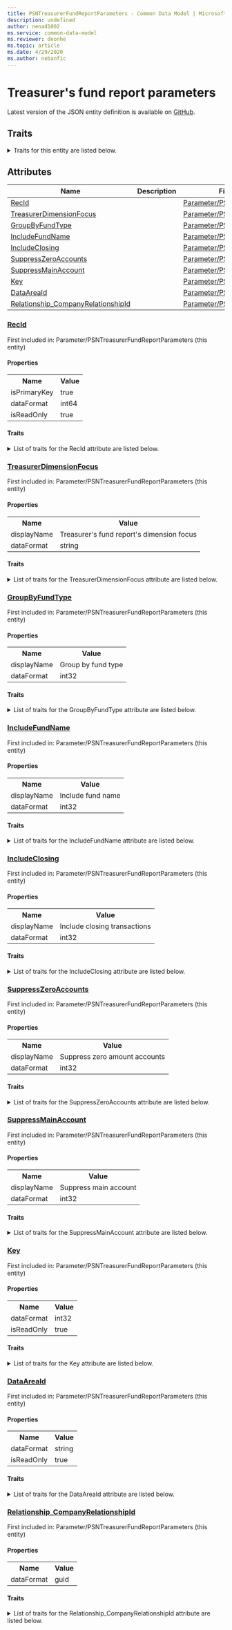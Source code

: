 ```yaml
---
title: PSNTreasurerFundReportParameters - Common Data Model | Microsoft Docs
description: undefined
author: nenad1002
ms.service: common-data-model
ms.reviewer: deonhe
ms.topic: article
ms.date: 4/29/2020
ms.author: nebanfic
---
```


# Treasurer's fund report parameters

  
 Latest version of the JSON entity definition is available on <a href="https://github.com/Microsoft/CDM/tree/master/schemaDocuments/core/operationsCommon/Tables/Finance/Ledger/Parameter/PSNTreasurerFundReportParameters.cdm.json" target="_blank">GitHub</a>.  

## Traits

<details>
<summary>Traits for this entity are listed below.  
</summary>

**is.identifiedBy**  
  names a specifc identity attribute to use with an entity  <table><tr><th>Parameter</th><th>Value</th><th>Data type</th><th>Explanation</th></tr><tr><td>attribute</td><td>[PSNTreasurerFundReportParameters/(resolvedAttributes)/RecId](#RecId)</td><td>attribute</td><td></td></tr></table>

**is.CDM.entityVersion**  
  <table><tr><th>Parameter</th><th>Value</th><th>Data type</th><th>Explanation</th></tr><tr><td>versionNumber</td><td>"1.0.0"</td><td>string</td><td>semantic version number of the entity</td></tr></table>

**is.application.releaseVersion**  
  <table><tr><th>Parameter</th><th>Value</th><th>Data type</th><th>Explanation</th></tr><tr><td>releaseVersion</td><td>"10.0.13.0"</td><td>string</td><td>semantic version number of the application introducing this entity</td></tr></table>

**is.localized.displayedAs**  
  Holds the list of language specific display text for an object.  <table><tr><th>Parameter</th><th>Value</th><th>Data type</th><th>Explanation</th></tr><tr><td>localizedDisplayText</td><td><table><tr><th>languageTag</th><th>displayText</th></tr><tr><td>en</td><td>Treasurer's fund report parameters</td></tr></table></td><td>entity</td><td>a reference to the constant entity holding the list of localized text</td></tr></table>

</details>

## Attributes

|Name|Description|First Included in Instance|
|---|---|---|
|[RecId](#RecId)||<a href="PSNTreasurerFundReportParameters.md" target="_blank">Parameter/PSNTreasurerFundReportParameters</a>|
|[TreasurerDimensionFocus](#TreasurerDimensionFocus)||<a href="PSNTreasurerFundReportParameters.md" target="_blank">Parameter/PSNTreasurerFundReportParameters</a>|
|[GroupByFundType](#GroupByFundType)||<a href="PSNTreasurerFundReportParameters.md" target="_blank">Parameter/PSNTreasurerFundReportParameters</a>|
|[IncludeFundName](#IncludeFundName)||<a href="PSNTreasurerFundReportParameters.md" target="_blank">Parameter/PSNTreasurerFundReportParameters</a>|
|[IncludeClosing](#IncludeClosing)||<a href="PSNTreasurerFundReportParameters.md" target="_blank">Parameter/PSNTreasurerFundReportParameters</a>|
|[SuppressZeroAccounts](#SuppressZeroAccounts)||<a href="PSNTreasurerFundReportParameters.md" target="_blank">Parameter/PSNTreasurerFundReportParameters</a>|
|[SuppressMainAccount](#SuppressMainAccount)||<a href="PSNTreasurerFundReportParameters.md" target="_blank">Parameter/PSNTreasurerFundReportParameters</a>|
|[Key](#Key)||<a href="PSNTreasurerFundReportParameters.md" target="_blank">Parameter/PSNTreasurerFundReportParameters</a>|
|[DataAreaId](#DataAreaId)||<a href="PSNTreasurerFundReportParameters.md" target="_blank">Parameter/PSNTreasurerFundReportParameters</a>|
|[Relationship_CompanyRelationshipId](#Relationship_CompanyRelationshipId)||<a href="PSNTreasurerFundReportParameters.md" target="_blank">Parameter/PSNTreasurerFundReportParameters</a>|

### <a href=#RecId name="RecId">RecId</a>

First included in: Parameter/PSNTreasurerFundReportParameters (this entity)  

#### Properties

<table><tr><th>Name</th><th>Value</th></tr><tr><td>isPrimaryKey</td><td>true</td></tr><tr><td>dataFormat</td><td>int64</td></tr><tr><td>isReadOnly</td><td>true</td></tr></table>

#### Traits

<details>
<summary>List of traits for the RecId attribute are listed below.</summary>

**is.dataFormat.integer**  
**is.dataFormat.big**  
**is.identifiedBy**  
names a specifc identity attribute to use with an entity  <table><tr><th>Parameter</th><th>Value</th><th>Data type</th><th>Explanation</th></tr><tr><td>attribute</td><td>[PSNTreasurerFundReportParameters/(resolvedAttributes)/RecId](#RecId)</td><td>attribute</td><td></td></tr></table>

**is.readOnly**  
**is.dataFormat.integer**  
**is.dataFormat.big**  
</details>

### <a href=#TreasurerDimensionFocus name="TreasurerDimensionFocus">TreasurerDimensionFocus</a>

First included in: Parameter/PSNTreasurerFundReportParameters (this entity)  

#### Properties

<table><tr><th>Name</th><th>Value</th></tr><tr><td>displayName</td><td>Treasurer's fund report's dimension focus</td></tr><tr><td>dataFormat</td><td>string</td></tr></table>

#### Traits

<details>
<summary>List of traits for the TreasurerDimensionFocus attribute are listed below.</summary>

**is.dataFormat.character**  
**is.dataFormat.big**  
**is.dataFormat.array**  
**is.localized.displayedAs**  
Holds the list of language specific display text for an object.  <table><tr><th>Parameter</th><th>Value</th><th>Data type</th><th>Explanation</th></tr><tr><td>localizedDisplayText</td><td><table><tr><th>languageTag</th><th>displayText</th></tr><tr><td>en</td><td>Treasurer's fund report's dimension focus</td></tr></table></td><td>entity</td><td>a reference to the constant entity holding the list of localized text</td></tr></table>

**is.dataFormat.character**  
**is.dataFormat.array**  
</details>

### <a href=#GroupByFundType name="GroupByFundType">GroupByFundType</a>

First included in: Parameter/PSNTreasurerFundReportParameters (this entity)  

#### Properties

<table><tr><th>Name</th><th>Value</th></tr><tr><td>displayName</td><td>Group by fund type</td></tr><tr><td>dataFormat</td><td>int32</td></tr></table>

#### Traits

<details>
<summary>List of traits for the GroupByFundType attribute are listed below.</summary>

**is.dataFormat.integer**  
**is.localized.displayedAs**  
Holds the list of language specific display text for an object.  <table><tr><th>Parameter</th><th>Value</th><th>Data type</th><th>Explanation</th></tr><tr><td>localizedDisplayText</td><td><table><tr><th>languageTag</th><th>displayText</th></tr><tr><td>en</td><td>Group by fund type</td></tr></table></td><td>entity</td><td>a reference to the constant entity holding the list of localized text</td></tr></table>

**is.dataFormat.integer**  
</details>

### <a href=#IncludeFundName name="IncludeFundName">IncludeFundName</a>

First included in: Parameter/PSNTreasurerFundReportParameters (this entity)  

#### Properties

<table><tr><th>Name</th><th>Value</th></tr><tr><td>displayName</td><td>Include fund name</td></tr><tr><td>dataFormat</td><td>int32</td></tr></table>

#### Traits

<details>
<summary>List of traits for the IncludeFundName attribute are listed below.</summary>

**is.dataFormat.integer**  
**is.localized.displayedAs**  
Holds the list of language specific display text for an object.  <table><tr><th>Parameter</th><th>Value</th><th>Data type</th><th>Explanation</th></tr><tr><td>localizedDisplayText</td><td><table><tr><th>languageTag</th><th>displayText</th></tr><tr><td>en</td><td>Include fund name</td></tr></table></td><td>entity</td><td>a reference to the constant entity holding the list of localized text</td></tr></table>

**is.dataFormat.integer**  
</details>

### <a href=#IncludeClosing name="IncludeClosing">IncludeClosing</a>

First included in: Parameter/PSNTreasurerFundReportParameters (this entity)  

#### Properties

<table><tr><th>Name</th><th>Value</th></tr><tr><td>displayName</td><td>Include closing transactions</td></tr><tr><td>dataFormat</td><td>int32</td></tr></table>

#### Traits

<details>
<summary>List of traits for the IncludeClosing attribute are listed below.</summary>

**is.dataFormat.integer**  
**is.localized.displayedAs**  
Holds the list of language specific display text for an object.  <table><tr><th>Parameter</th><th>Value</th><th>Data type</th><th>Explanation</th></tr><tr><td>localizedDisplayText</td><td><table><tr><th>languageTag</th><th>displayText</th></tr><tr><td>en</td><td>Include closing transactions</td></tr></table></td><td>entity</td><td>a reference to the constant entity holding the list of localized text</td></tr></table>

**is.dataFormat.integer**  
</details>

### <a href=#SuppressZeroAccounts name="SuppressZeroAccounts">SuppressZeroAccounts</a>

First included in: Parameter/PSNTreasurerFundReportParameters (this entity)  

#### Properties

<table><tr><th>Name</th><th>Value</th></tr><tr><td>displayName</td><td>Suppress zero amount accounts</td></tr><tr><td>dataFormat</td><td>int32</td></tr></table>

#### Traits

<details>
<summary>List of traits for the SuppressZeroAccounts attribute are listed below.</summary>

**is.dataFormat.integer**  
**is.localized.displayedAs**  
Holds the list of language specific display text for an object.  <table><tr><th>Parameter</th><th>Value</th><th>Data type</th><th>Explanation</th></tr><tr><td>localizedDisplayText</td><td><table><tr><th>languageTag</th><th>displayText</th></tr><tr><td>en</td><td>Suppress zero amount accounts</td></tr></table></td><td>entity</td><td>a reference to the constant entity holding the list of localized text</td></tr></table>

**is.dataFormat.integer**  
</details>

### <a href=#SuppressMainAccount name="SuppressMainAccount">SuppressMainAccount</a>

First included in: Parameter/PSNTreasurerFundReportParameters (this entity)  

#### Properties

<table><tr><th>Name</th><th>Value</th></tr><tr><td>displayName</td><td>Suppress main account</td></tr><tr><td>dataFormat</td><td>int32</td></tr></table>

#### Traits

<details>
<summary>List of traits for the SuppressMainAccount attribute are listed below.</summary>

**is.dataFormat.integer**  
**is.localized.displayedAs**  
Holds the list of language specific display text for an object.  <table><tr><th>Parameter</th><th>Value</th><th>Data type</th><th>Explanation</th></tr><tr><td>localizedDisplayText</td><td><table><tr><th>languageTag</th><th>displayText</th></tr><tr><td>en</td><td>Suppress main account</td></tr></table></td><td>entity</td><td>a reference to the constant entity holding the list of localized text</td></tr></table>

**is.dataFormat.integer**  
</details>

### <a href=#Key name="Key">Key</a>

First included in: Parameter/PSNTreasurerFundReportParameters (this entity)  

#### Properties

<table><tr><th>Name</th><th>Value</th></tr><tr><td>dataFormat</td><td>int32</td></tr><tr><td>isReadOnly</td><td>true</td></tr></table>

#### Traits

<details>
<summary>List of traits for the Key attribute are listed below.</summary>

**is.dataFormat.integer**  
**is.readOnly**  
**is.dataFormat.integer**  
</details>

### <a href=#DataAreaId name="DataAreaId">DataAreaId</a>

First included in: Parameter/PSNTreasurerFundReportParameters (this entity)  

#### Properties

<table><tr><th>Name</th><th>Value</th></tr><tr><td>dataFormat</td><td>string</td></tr><tr><td>isReadOnly</td><td>true</td></tr></table>

#### Traits

<details>
<summary>List of traits for the DataAreaId attribute are listed below.</summary>

**is.dataFormat.character**  
**is.dataFormat.big**  
**is.dataFormat.array**  
**is.readOnly**  
**is.dataFormat.character**  
**is.dataFormat.array**  
</details>

### <a href=#Relationship_CompanyRelationshipId name="Relationship_CompanyRelationshipId">Relationship_CompanyRelationshipId</a>

First included in: Parameter/PSNTreasurerFundReportParameters (this entity)  

#### Properties

<table><tr><th>Name</th><th>Value</th></tr><tr><td>dataFormat</td><td>guid</td></tr></table>

#### Traits

<details>
<summary>List of traits for the Relationship_CompanyRelationshipId attribute are listed below.</summary>

**is.dataFormat.character**  
**is.dataFormat.big**  
**is.dataFormat.array**  
**is.dataFormat.guid**  
**means.identity.entityId**  
**is.linkedEntity.identifier**  
Marks the attribute(s) that hold foreign key references to a linked (used as an attribute) entity. This attribute is added to the resolved entity to enumerate the referenced entities.  <table><tr><th>Parameter</th><th>Value</th><th>Data type</th><th>Explanation</th></tr><tr><td>entityReferences</td><td><table><tr><th>entityReference</th><th>attributeReference</th></tr><tr><td><a href="../Main/CompanyInfo.md" target="_blank">/core/operationsCommon/Tables/Finance/Ledger/Main/CompanyInfo.cdm.json/CompanyInfo</a></td><td><a href="../Main/CompanyInfo.md#RecId" target="_blank">RecId</a></td></tr></table></td><td>entity</td><td>a reference to the constant entity holding the list of entity references</td></tr></table>

**is.dataFormat.guid**  
**is.dataFormat.character**  
**is.dataFormat.array**  
</details>
